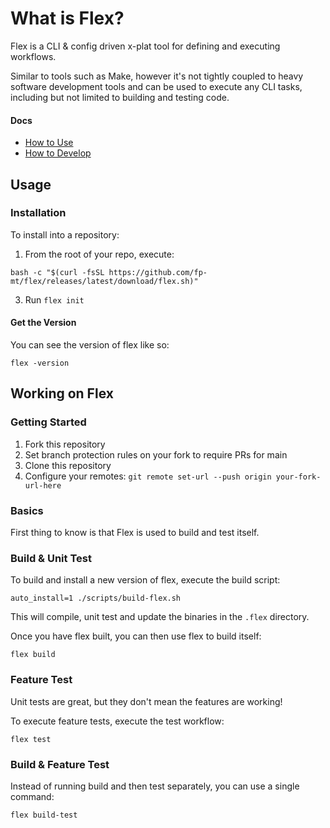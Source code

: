 # What is Flex?

Flex is a CLI & config driven x-plat tool for defining and executing workflows.

Similar to tools such as Make, however it's not tightly coupled to heavy software development tools and can be used to execute any CLI tasks, including but not limited to building and testing code.

#### Docs
- [How to Use](#usage)
- [How to Develop](#working-on-flex)

## Usage

### Installation

To install into a repository:

1. From the root of your repo, execute:
```
bash -c "$(curl -fsSL https://github.com/fp-mt/flex/releases/latest/download/flex.sh)"
```
3. Run `flex init`

#### Get the Version

You can see the version of flex like so:

    flex -version

## Working on Flex

### Getting Started

1. Fork this repository
2. Set branch protection rules on your fork to require PRs for main
3. Clone this repository
4. Configure your remotes: `git remote set-url --push origin your-fork-url-here`

### Basics

First thing to know is that Flex is used to build and test itself.

### Build & Unit Test

To build and install a new version of flex, execute the build script:

    auto_install=1 ./scripts/build-flex.sh

This will compile, unit test and update the binaries in the `.flex` directory.

Once you have flex built, you can then use flex to build itself:

    flex build

### Feature Test

Unit tests are great, but they don't mean the features are working!

To execute feature tests, execute the test workflow:

    flex test

### Build & Feature Test

Instead of running build and then test separately, you can use a single command:

    flex build-test
